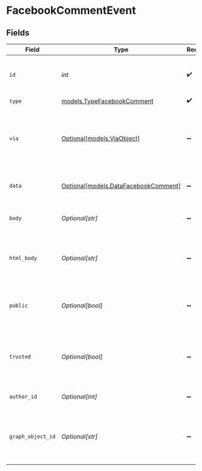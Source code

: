 # FacebookCommentEvent


## Fields

| Field                                                                                                                                            | Type                                                                                                                                             | Required                                                                                                                                         | Description                                                                                                                                      |
| ------------------------------------------------------------------------------------------------------------------------------------------------ | ------------------------------------------------------------------------------------------------------------------------------------------------ | ------------------------------------------------------------------------------------------------------------------------------------------------ | ------------------------------------------------------------------------------------------------------------------------------------------------ |
| `id`                                                                                                                                             | *int*                                                                                                                                            | :heavy_check_mark:                                                                                                                               | Automatically assigned when the event is created                                                                                                 |
| `type`                                                                                                                                           | [models.TypeFacebookComment](../models/typefacebookcomment.md)                                                                                   | :heavy_check_mark:                                                                                                                               | N/A                                                                                                                                              |
| `via`                                                                                                                                            | [Optional[models.ViaObject]](../models/viaobject.md)                                                                                             | :heavy_minus_sign:                                                                                                                               | An object explaining how the ticket was created. See the [Via object reference](/documentation/ticketing/reference-guides/via-object-reference)<br/> |
| `data`                                                                                                                                           | [Optional[models.DataFacebookComment]](../models/datafacebookcomment.md)                                                                         | :heavy_minus_sign:                                                                                                                               | Properties of the Facebook comment                                                                                                               |
| `body`                                                                                                                                           | *Optional[str]*                                                                                                                                  | :heavy_minus_sign:                                                                                                                               | The actual comment made by the author                                                                                                            |
| `html_body`                                                                                                                                      | *Optional[str]*                                                                                                                                  | :heavy_minus_sign:                                                                                                                               | The actual comment made by the author formatted as HTML                                                                                          |
| `public`                                                                                                                                         | *Optional[bool]*                                                                                                                                 | :heavy_minus_sign:                                                                                                                               | If this is a public comment or an internal-agents-only note                                                                                      |
| `trusted`                                                                                                                                        | *Optional[bool]*                                                                                                                                 | :heavy_minus_sign:                                                                                                                               | If this comment is trusted or marked as being potentially fraudulent                                                                             |
| `author_id`                                                                                                                                      | *Optional[int]*                                                                                                                                  | :heavy_minus_sign:                                                                                                                               | The id of the author of this comment                                                                                                             |
| `graph_object_id`                                                                                                                                | *Optional[str]*                                                                                                                                  | :heavy_minus_sign:                                                                                                                               | The graph object id of the associated Facebook Wall post or message                                                                              |